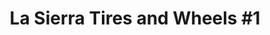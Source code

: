 ---
title: "La Sierra Tires and Wheels #1"
url: /fontana/la-sierra-tires-and-wheels-1/
shop: tyres
---